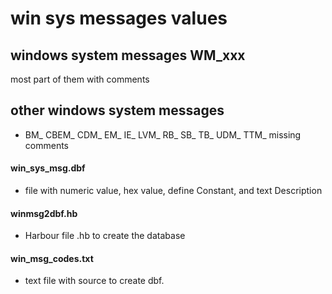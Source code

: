 # win sys messages values

## windows system messages WM_xxx
   most part of them with comments

## other windows system messages
 * BM_ CBEM_ CDM_ EM_ IE_ LVM_ RB_ SB_ TB_ UDM_ TTM_
   missing comments

#### win_sys_msg.dbf
   - file with numeric value, hex value, define Constant, and text Description

#### winmsg2dbf.hb
   - Harbour file .hb to create the database

#### win_msg_codes.txt
   - text file with source to create dbf.

